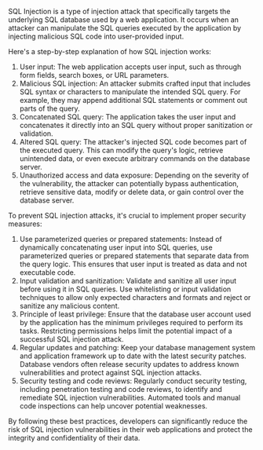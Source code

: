 SQL Injection is a type of injection attack that specifically targets the underlying SQL database used by a web application. It occurs when an attacker can manipulate the SQL queries executed by the application by injecting malicious SQL code into user-provided input.

Here's a step-by-step explanation of how SQL injection works:

1. User input: The web application accepts user input, such as through form fields, search boxes, or URL parameters.
2. Malicious SQL injection: An attacker submits crafted input that includes SQL syntax or characters to manipulate the intended SQL query. For example, they may append additional SQL statements or comment out parts of the query.
3. Concatenated SQL query: The application takes the user input and concatenates it directly into an SQL query without proper sanitization or validation.
4. Altered SQL query: The attacker's injected SQL code becomes part of the executed query. This can modify the query's logic, retrieve unintended data, or even execute arbitrary commands on the database server.
5. Unauthorized access and data exposure: Depending on the severity of the vulnerability, the attacker can potentially bypass authentication, retrieve sensitive data, modify or delete data, or gain control over the database server.

To prevent SQL injection attacks, it's crucial to implement proper security measures:

1. Use parameterized queries or prepared statements: Instead of dynamically concatenating user input into SQL queries, use parameterized queries or prepared statements that separate data from the query logic. This ensures that user input is treated as data and not executable code.
2. Input validation and sanitization: Validate and sanitize all user input before using it in SQL queries. Use whitelisting or input validation techniques to allow only expected characters and formats and reject or sanitize any malicious content.
3. Principle of least privilege: Ensure that the database user account used by the application has the minimum privileges required to perform its tasks. Restricting permissions helps limit the potential impact of a successful SQL injection attack.
4. Regular updates and patching: Keep your database management system and application framework up to date with the latest security patches. Database vendors often release security updates to address known vulnerabilities and protect against SQL injection attacks.
5. Security testing and code reviews: Regularly conduct security testing, including penetration testing and code reviews, to identify and remediate SQL injection vulnerabilities. Automated tools and manual code inspections can help uncover potential weaknesses.

By following these best practices, developers can significantly reduce the risk of SQL injection vulnerabilities in their web applications and protect the integrity and confidentiality of their data.